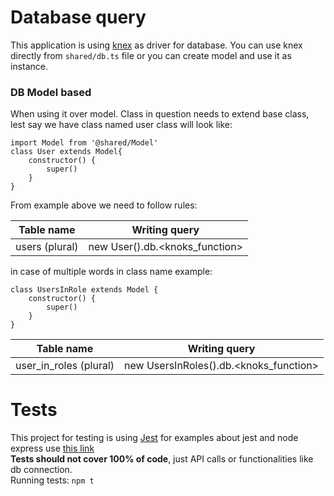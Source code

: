 # Database query

This application is using [knex](https://knexjs.org/#Builder-knex) as driver for database. You can use knex directly
from `shared/db.ts` file or you can create model and use it as instance.

### DB Model based

When using it over model. Class in question needs to extend base class, lest say we have class named user class will
look like:

```
import Model from '@shared/Model'
class User extends Model{
    constructor() {
        super() 
    }
}
```

From example above we need to follow rules:

|Table name|Writing query|
|----------|-------------|
|users (plural)| new User().db.<knoks_function> |

in case of multiple words in class name example:

```
class UsersInRole extends Model {
    constructor() {
        super() 
    }
}
```

|Table name|Writing query|
|----------|-------------|
|user_in_roles (plural)| new UsersInRoles().db.<knoks_function> |

# Tests

This project for testing is using [Jest](https://jestjs.io/docs/getting-started)
for examples about jest and node express
use [this link](https://www.albertgao.xyz/2017/05/24/how-to-test-expressjs-with-jest-and-supertest/) <br />
**Tests should not cover 100% of code**, just API calls or functionalities like
db connection.<br />
Running tests: `npm t` 